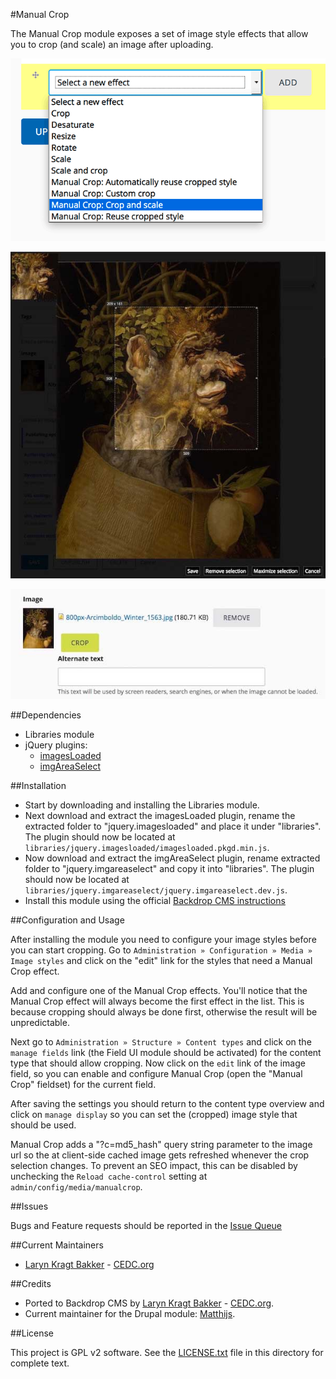 #Manual Crop

The Manual Crop module exposes a set of image style effects that allow you
to crop (and scale) an image after uploading.

![Manual Crop - image styles](https://github.com/backdrop-contrib/manualcrop/blob/1.x-1.x/images/manualcrop-image-effect.png "Manual Crop - image styles")

![Manual Crop - upload image](https://github.com/backdrop-contrib/manualcrop/blob/1.x-1.x/images/cropping-tools.jpg "Manual Crop - upload image")

![Manual Crop - cropping tool](https://github.com/backdrop-contrib/manualcrop/blob/1.x-1.x/images/image-upload-crop-button.jpg "Manual Crop - cropping tools")


##Dependencies

- Libraries module
- jQuery plugins:
    - [imagesLoaded](https://github.com/desandro/imagesloaded)
    - [imgAreaSelect](https://github.com/odyniec/imgareaselect)

##Installation

 - Start by downloading and installing the Libraries module.
 - Next download and extract the imagesLoaded plugin, rename the extracted folder to
"jquery.imagesloaded" and place it under "libraries". The plugin should
now be located at `libraries/jquery.imagesloaded/imagesloaded.pkgd.min.js`.
 - Now download and extract the imgAreaSelect plugin, rename extracted folder to
"jquery.imgareaselect" and copy it into "libraries". The plugin should
now be located at `libraries/jquery.imgareaselect/jquery.imgareaselect.dev.js`.
 - Install this module using the official 
  [Backdrop CMS instructions](https://backdropcms.org/guide/modules)

##Configuration and Usage

After installing the module you need to configure your image styles before you
can start cropping. Go to `Administration » Configuration » Media » Image styles`
and click on the "edit" link for the styles that need a Manual Crop effect.

Add and configure one of the Manual Crop effects. You'll notice that the Manual
Crop effect will always become the first effect in the list. This is because
cropping should always be done first, otherwise the result will be unpredictable.

Next go to `Administration » Structure » Content types` and click on the `manage fields`
link (the Field UI module should be activated) for the content type that should
allow cropping. Now click on the `edit` link of the image field, so you can enable
and configure Manual Crop (open the "Manual Crop" fieldset) for the current field.

After saving the settings you should return to the content type overview and click
on `manage display` so you can set the (cropped) image style that should be used.

Manual Crop adds a "?c=md5_hash" query string parameter to the image url so the
at client-side cached image gets refreshed whenever the crop selection changes.
To prevent an SEO impact, this can be disabled by unchecking the
`Reload cache-control` setting at `admin/config/media/manualcrop`.

##Issues

Bugs and Feature requests should be reported in the 
[Issue Queue](https://github.com/backdrop-contrib/manualcrop/issues)

##Current Maintainers

 - [Laryn Kragt Bakker](https://github.com/laryn) - [CEDC.org](https://cedc.org)

##Credits

- Ported to Backdrop CMS by [Laryn Kragt Bakker](https://github.com/laryn) - [CEDC.org](https://cedc.org).
- Current maintainer for the Drupal module: [Matthijs](https://www.drupal.org/u/matthijs).

##License

This project is GPL v2 software. See the [LICENSE.txt](https://github.com/backdrop-contrib/manualcrop/blob/1.x-1.x/LICENSE.txt) 
file in this directory for complete text.